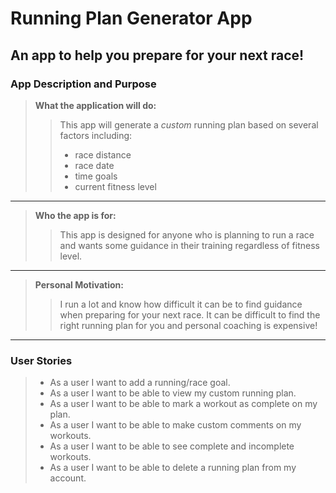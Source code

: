 # Running Plan Generator App

## An app to help you prepare for your next race!

### App Description and Purpose

>**What the application will do:**
>
>>This app will generate a *custom* running plan based on several factors including: 
 >>- race distance
 >>- race date
 >>- time goals
 >>- current fitness level

___

>**Who the app is for:**
> 
>>This app is designed for anyone who is planning to run a race and wants some guidance in their training regardless of fitness level. 

___

>**Personal Motivation:**
>
>>I run a lot and know how difficult it can be to find guidance when preparing for your next race. 
>>It can be difficult to find the right running plan for you and personal coaching is expensive! 

___

### User Stories

> - As a user I want to add a running/race goal. 
> - As a user I want to be able to view my custom running plan. 
> - As a user I want to be able to mark a workout as complete on my plan.
> - As a user I want to be able to make custom comments on my workouts. 
> - As a user I want to be able to see complete and incomplete workouts. 
> - As a user I want to be able to delete a running plan from my account. 
